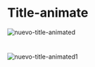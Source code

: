 # Title-animate
![nuevo-title-animated](https://github.com/carlosAndress101/Title-animate/assets/63275338/8700b0e1-9b1b-403c-bf6b-e38cb6f8e9d6)
# 
![nuevo-title-animated1](https://github.com/carlosAndress101/Title-animate/assets/63275338/59bc2c68-4e90-4c04-9fb8-6245246fbf8a)

